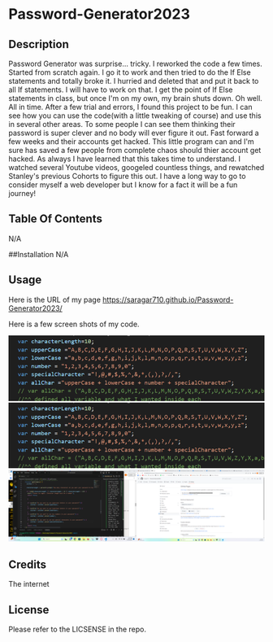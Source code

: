 # Password-Generator2023

## Description

Password Generator was surprise... tricky. I reworked the code a few times. Started from scratch again. I go it to work and then tried to do the If Else statements and totally broke it. I hurried and deleted that and put it back to all If statements. I will have to work on that. I get the point of If Else statements in class, but once I'm on my own, my brain shuts down. Oh well. All in time.  After a few trial and errors, I found this project to be fun. I can see how you can use the code(with a little tweaking of course) and use this in several other areas. To some people I can see them thinking their password is super clever and no body will ever figure it out. Fast forward a few weeks and their accounts get hacked. This little program can and I'm sure has saved a few people from complete chaos should thier account get hacked.  As always I have learned that this takes time to understand. I watched several Youtube videos, googeled countless things, and rewatched Stanley's previous Cohorts to figure this out.  I have a long way to go to consider myself a web developer but I know for a fact it will be a fun journey!

## Table Of Contents
N/A

##Installation
N/A

## Usage
Here is the URL of my page
 https://saragar710.github.io/Password-Generator2023/

Here is a  few screen shots of my code.

![Alt text](image.png)
![Alt text](image-1.png)
![Alt text](image-2.png)

## Credits
The internet

## License
Please refer to the LICSENSE in the repo.

